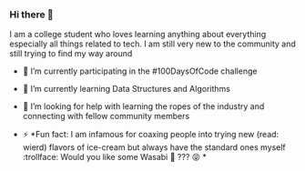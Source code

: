 ### Hi there 👋

I am a college student who loves learning anything about everything especially all things related to tech. I am still very new to the community and still trying to find my way around
- 🔭 I’m currently participating in the #100DaysOfCode challenge
- 🌱 I’m currently learning Data Structures and Algorithms
- 🤔 I’m looking for help with learning the ropes of the industry and connecting with fellow community members

- ⚡ *Fun fact: I am infamous for coaxing people into trying new (read: wierd) flavors of ice-cream but always have the standard ones myself :trollface: Would you like some Wasabi :ice_cream: ??? :stuck_out_tongue_closed_eyes: *
